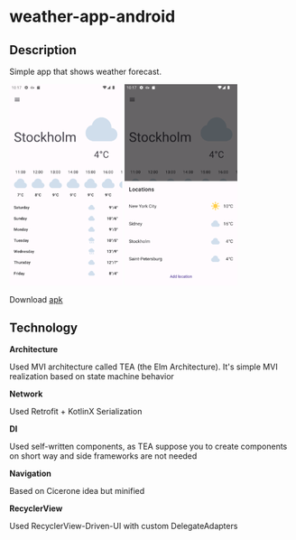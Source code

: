 # weather-app-android

## Description
Simple app that shows weather forecast.

<img src="https://github.com/TimofeyTalenfeld/weather-app-android/blob/main/assets/forecast_screen.png" width="200"/> <img src="https://github.com/TimofeyTalenfeld/weather-app-android/blob/main/assets/locations_screen.png" width="200"/>

Download [apk](https://github.com/TimofeyTalenfeld/weather-app-android/raw/main/assets/app-release.apk)

## Technology

**Architecture**

Used MVI architecture called TEA (the Elm Architecture). It's simple MVI realization based on state machine behavior

**Network**

Used Retrofit + KotlinX Serialization

**DI**

Used self-written components, as TEA suppose you to create components on short way and side frameworks are not needed

**Navigation**

Based on Cicerone idea but minified

**RecyclerView**

Used RecyclerView-Driven-UI with custom DelegateAdapters
